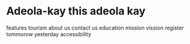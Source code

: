 # Adeola-kay this adeola kay
features
tourism
about us
contact us
education
mission
vission
register
tommorow
yesterday
accessibility